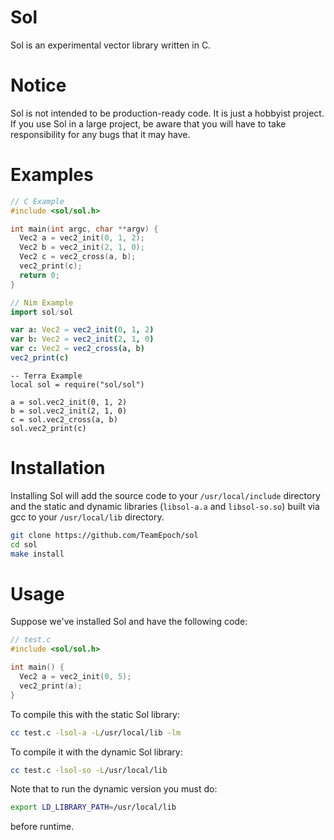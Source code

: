 # Sol
Sol is an experimental vector library written in C.

# Notice
Sol is not intended to be production-ready code. It is just a hobbyist project. If you use Sol in a large project, be aware that you will have to take responsibility for any bugs that it may have.

# Examples

```C
// C Example
#include <sol/sol.h>

int main(int argc, char **argv) {
  Vec2 a = vec2_init(0, 1, 2);
  Vec2 b = vec2_init(2, 1, 0);
  Vec2 c = vec2_cross(a, b);
  vec2_print(c);
  return 0;
}
```

```Nim
// Nim Example
import sol/sol

var a: Vec2 = vec2_init(0, 1, 2)
var b: Vec2 = vec2_init(2, 1, 0)
var c: Vec2 = vec2_cross(a, b)
vec2_print(c)
```

```Terra
-- Terra Example
local sol = require("sol/sol")

a = sol.vec2_init(0, 1, 2)
b = sol.vec2_init(2, 1, 0)
c = sol.vec2_cross(a, b)
sol.vec2_print(c)
```

# Installation
Installing Sol will add the source code to your `/usr/local/include` directory and the static and dynamic libraries (`libsol-a.a` and `libsol-so.so`) built via gcc to your `/usr/local/lib` directory.

```Bash
git clone https://github.com/TeamEpoch/sol
cd sol
make install
```

# Usage
Suppose we've installed Sol and have the following code:

```C
// test.c
#include <sol/sol.h>

int main() {
  Vec2 a = vec2_init(0, 5);
  vec2_print(a);
}
```

To compile this with the static Sol library:

```Bash
cc test.c -lsol-a -L/usr/local/lib -lm
```

To compile it with the dynamic Sol library:

```Bash
cc test.c -lsol-so -L/usr/local/lib
```

Note that to run the dynamic version you must do:

```Bash
export LD_LIBRARY_PATH=/usr/local/lib
```

before runtime.
